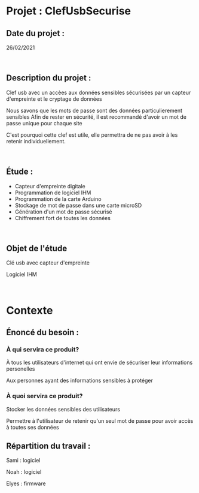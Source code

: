# Projet : ClefUsbSecurise
<h2>Date du projet :</h2> <p> 26/02/2021</p>
<br>
<h2>Description du projet : </h2> <p>Clef usb avec un accèes aux données sensibles sécurisées par un capteur d'empreinte et le cryptage de données</p>
<p>Nous savons que les mots de passe sont des données particulierement sensibles Afin de rester en sécurité, il est recommandé d'avoir un mot de passe unique pour chaque site</p>
<p>C'est pourquoi cette clef est utile, elle permettra de ne pas avoir à les retenir individuellement.</p>
<br>
<h2>Étude : </h2> 
<ul>
  <li>Capteur d'empreinte digitale</li>
  <li>Programmation de logiciel IHM</li>
  <li>Programmation de la carte Arduino</li>
  <li>Stockage de mot de passe dans une carte microSD</li>
  <li>Génération d'un mot de passe sécurisé</li>
  <li>Chiffrement fort de toutes les données</li>
</ul>
<br>
<h2>Objet de l'étude </h2> 
  <p>Clé usb avec capteur d'empreinte</p>
  <p>Logiciel IHM</p>
 <br> 
<h1>Contexte </h1>
<h2>Énoncé du besoin : </h2>
<h3>À qui servira ce produit?</h3>
<p>À tous les utilisateurs d'internet qui ont envie de sécuriser leur informations personelles</p>
<p>Aux personnes ayant des informations sensibles à protéger</P>
<h3>À quoi servira ce produit?</h3>
<p>Stocker les données sensibles des utilisateurs</p>
<p>Permettre à l'utilisateur de retenir qu'un seul mot de passe pour avoir accès à toutes ses données</p>


<h2>Répartition du travail : </h2>
<p>Sami : logiciel</p>
<p>Noah : logiciel</p>
<p>Elyes : firmware</p>
